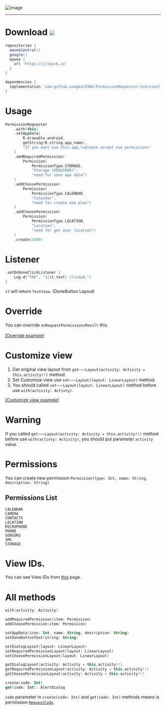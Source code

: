 ![image](https://raw.githubusercontent.com/sungbin5304/PermissionRequester/master/permission%20requester.png)

-----

# Download [![](https://jitpack.io/v/sungbin5304/PermissionRequester.svg)](https://jitpack.io/#sungbin5304/PermissionRequester)
```gradle
repositories {
  mavenCentral()
  google()
  maven { 
    url 'https://jitpack.io' 
  }
}

dependencies {
  implementation 'com.github.sungbin5304:PermissionRequester:{version}'
} 
```

# Usage
```kotlin
PermissionRequester
    .with(this)
    .setAppData(
        R.drawable.android,
        getString(R.string.app_name),
        "If you want use this app,\nplease accept use permissions"
    )
    .addRequiredPermission(
        Permission(
            PermissionType.STORAGE,
            "Storage (REQUIRED)",
            "need for save app data")
    )
    .addChoosePermission(
        Permission(
            PermissionType.CALENDAR,
            "Calendar",
            "need for create new plan")
    )
    .addChoosePermission(
        Permission(
            PermissionType.LOCATION,
            "Location",
            "need for get user location")
    )
    .create(1000)
```

# Listener
```kotlin
.setOnDoneClickListener {
    Log.d("TAG", "${it.text} clicked.")
}
```
`it` will return `TextView`. (DoneButton Layout)

# Override
You can override `onRequestPermissionsResult` this.<br><br>
[[Override example]](https://github.com/sungbin5304/PermissionRequester/blob/master/app/src/main/java/com/sungbin/permissionrequester/MainActivity.kt#L56)

# Customize view
1. Get original view layout from `get~~~Layout(activity: Activity = this.activity!!)` method.
2. Set Customize view use `set~~~Layout(layout: LinearLayout)` method.
3. You should called  `set~~~Layout(layout: LinearLayout)` method before use `with(activity: Activty)`.

[[Customize view example]](https://github.com/sungbin5304/PermissionRequester/blob/master/app/src/main/java/com/sungbin/permissionrequester/MainActivity.kt#L20)

# Warning
If you called `get~~~Layout(activity: Activity = this.activity!!)` method before use `with(activty: Activity)`, you should put parameter `activity` value.

# Permissions
You can create new permission `Permission(type: Int, name: String, description: String)`
## Permissions List
```
CALENDAR
CAMERA
CONTACTS
LOCATION
MICROPHONE
PHONE
SENSORS
SMS
STORAGE
```

# View IDs.
You can see View IDs from [this](https://github.com/sungbin5304/PermissionRequester/tree/master/library/src/main/res/layout) page.

# All methods
```kotlin
with(activity: Activity)

addRequiredPermission(item: Permission)
addChoosePermission(item: Permission)

setAppData(icon: Int, name: String, description: String)
setDoneButtonText(string: String)

setDialogLayout(layout: LinearLayout)
setRequiredPermissionLayout(layout: LinearLayout)
setChoosePermissionLayout(layout: LinearLayout)

getDialogLayout(activity: Activity = this.activity!!)
getRequiredPermissionLayout(activity: Activity = this.activity!!)
getChoosePermissionLayout(activity: Activity = this.activity!!)

create(code: Int)
get(code: Int): AlertDialog
```
`code` parameter in `create(code: Int)` and `get(code: Int)` methods means is permission [`RequestCode`](https://developer.android.com/training/permissions/requesting#make-the-request).
